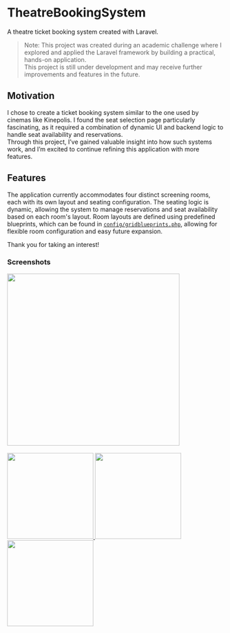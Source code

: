 # TheatreBookingSystem
A theatre ticket booking system created with Laravel.

> Note: This project was created during an academic challenge where I explored and applied the Laravel framework by building a practical, hands-on application.  
> This project is still under development and may receive further improvements and features in the future.  

## Motivation
I chose to create a ticket booking system similar to the one used by cinemas like Kinepolis. I found the seat selection page particularly fascinating, as it required a combination of dynamic UI and backend logic to handle seat availability and reservations.  
Through this project, I’ve gained valuable insight into how such systems work, and I’m excited to continue refining this application with more features.

## Features
The application currently accommodates four distinct screening rooms, each with its own layout and seating configuration.
The seating logic is dynamic, allowing the system to manage reservations and seat availability based on each room's layout.
Room layouts are defined using predefined blueprints, which can be found in [`config/gridblueprints.php`](https://github.com/EnsoVanPoucke/TheatreBookingSystem/blob/main/config/gridblueprints.php), allowing for flexible room configuration and easy future expansion.

Thank you for taking an interest!

### Screenshots
<a href="https://github.com/EnsoVanPoucke/TheatreBookingSystem/blob/main/public/images/screenshots/screenshot_4.jpg?raw=true">
  <img src="https://github.com/EnsoVanPoucke/TheatreBookingSystem/blob/main/public/images/screenshots/screenshot_4.jpg?raw=true" width="400"/>
</a>
<br>
<br>
<a href="https://github.com/EnsoVanPoucke/TheatreBookingSystem/blob/main/public/images/screenshots/screenshot_1.jpg?raw=true">
  <img src="https://github.com/EnsoVanPoucke/TheatreBookingSystem/blob/main/public/images/screenshots/screenshot_1.jpg?raw=true" width="200"/>
</a>
<a href="https://github.com/EnsoVanPoucke/TheatreBookingSystem/blob/main/public/images/screenshots/screenshot_2.jpg?raw=true">
  <img src="https://github.com/EnsoVanPoucke/TheatreBookingSystem/blob/main/public/images/screenshots/screenshot_2.jpg?raw=true" width="200"/>
</a>
<a href="https://github.com/EnsoVanPoucke/TheatreBookingSystem/blob/main/public/images/screenshots/screenshot_3.jpg?raw=true">
  <img src="https://github.com/EnsoVanPoucke/TheatreBookingSystem/blob/main/public/images/screenshots/screenshot_3.jpg?raw=true" width="200"/>
</a>
